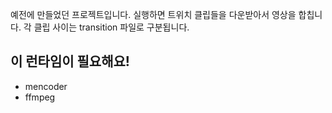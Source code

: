 예전에 만들었던 프로젝트입니다. 실행하면 트위치 클립들을 다운받아서 영상을 합칩니다. 각 클립 사이는 transition 파일로 구분됩니다.

## 이 런타임이 필요해요!
* mencoder
* ffmpeg
